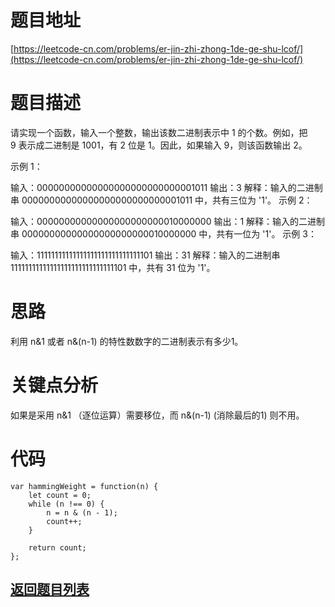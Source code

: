 # 题目地址

[https://leetcode-cn.com/problems/er-jin-zhi-zhong-1de-ge-shu-lcof/](https://leetcode-cn.com/problems/er-jin-zhi-zhong-1de-ge-shu-lcof/)

# 题目描述
请实现一个函数，输入一个整数，输出该数二进制表示中 1 的个数。例如，把 9 表示成二进制是 1001，有 2 位是 1。因此，如果输入 9，则该函数输出 2。

示例 1：

输入：00000000000000000000000000001011
输出：3
解释：输入的二进制串 00000000000000000000000000001011 中，共有三位为 '1'。
示例 2：

输入：00000000000000000000000010000000
输出：1
解释：输入的二进制串 00000000000000000000000010000000 中，共有一位为 '1'。
示例 3：

输入：11111111111111111111111111111101
输出：31
解释：输入的二进制串 11111111111111111111111111111101 中，共有 31 位为 '1'。

# 思路
利用 n&1 或者 n&(n-1) 的特性数数字的二进制表示有多少1。
# 关键点分析
如果是采用 n&1 （逐位运算）需要移位，而 n&(n-1) (消除最后的1) 则不用。
# 代码
    var hammingWeight = function(n) {
        let count = 0;
        while (n !== 0) {
            n = n & (n - 1);
            count++;
        }

        return count;
    };
## [返回题目列表](../../README.md)